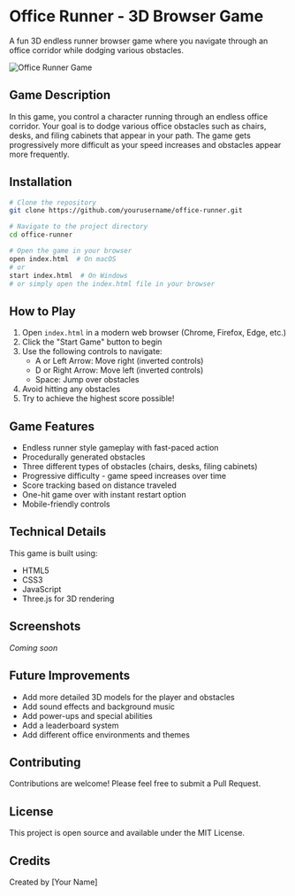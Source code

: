 # Office Runner - 3D Browser Game

A fun 3D endless runner browser game where you navigate through an office corridor while dodging various obstacles.

![Office Runner Game](https://via.placeholder.com/800x400?text=Office+Runner+Game)

## Game Description

In this game, you control a character running through an endless office corridor. Your goal is to dodge various office obstacles such as chairs, desks, and filing cabinets that appear in your path. The game gets progressively more difficult as your speed increases and obstacles appear more frequently.

## Installation

```bash
# Clone the repository
git clone https://github.com/yourusername/office-runner.git

# Navigate to the project directory
cd office-runner

# Open the game in your browser
open index.html  # On macOS
# or
start index.html  # On Windows
# or simply open the index.html file in your browser
```

## How to Play

1. Open `index.html` in a modern web browser (Chrome, Firefox, Edge, etc.)
2. Click the "Start Game" button to begin
3. Use the following controls to navigate:
   - A or Left Arrow: Move right (inverted controls)
   - D or Right Arrow: Move left (inverted controls)
   - Space: Jump over obstacles
4. Avoid hitting any obstacles
5. Try to achieve the highest score possible!

## Game Features

- Endless runner style gameplay with fast-paced action
- Procedurally generated obstacles
- Three different types of obstacles (chairs, desks, filing cabinets)
- Progressive difficulty - game speed increases over time
- Score tracking based on distance traveled
- One-hit game over with instant restart option
- Mobile-friendly controls

## Technical Details

This game is built using:
- HTML5
- CSS3
- JavaScript
- Three.js for 3D rendering

## Screenshots

*Coming soon*

## Future Improvements

- Add more detailed 3D models for the player and obstacles
- Add sound effects and background music
- Add power-ups and special abilities
- Add a leaderboard system
- Add different office environments and themes

## Contributing

Contributions are welcome! Please feel free to submit a Pull Request.

## License

This project is open source and available under the MIT License.

## Credits

Created by [Your Name]

